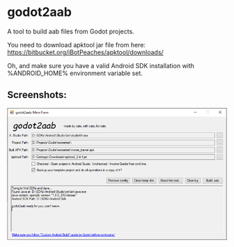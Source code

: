 # godot2aab
A tool to build aab files from Godot projects.


You need to download apktool jar file from here: https://bitbucket.org/iBotPeaches/apktool/downloads/

Oh, and make sure you have a valid Android SDK installation with %ANDROID_HOME% environment variable set.

## Screenshots:

![first](https://github.com/nkrapivin/godot2aab/raw/master/screenshots/first.png)


